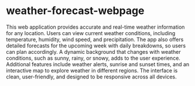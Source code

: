 # weather-forecast-webpage
 This web application provides accurate and real-time weather information for any location. Users can view current weather conditions, including temperature, humidity, wind speed, and precipitation. The app also offers detailed forecasts for the upcoming week with daily breakdowns, so users can plan accordingly. A dynamic background that changes with weather conditions, such as sunny, rainy, or snowy, adds to the user experience. Additional features include weather alerts, sunrise and sunset times, and an interactive map to explore weather in different regions. The interface is clean, user-friendly, and designed to be responsive across all devices.

